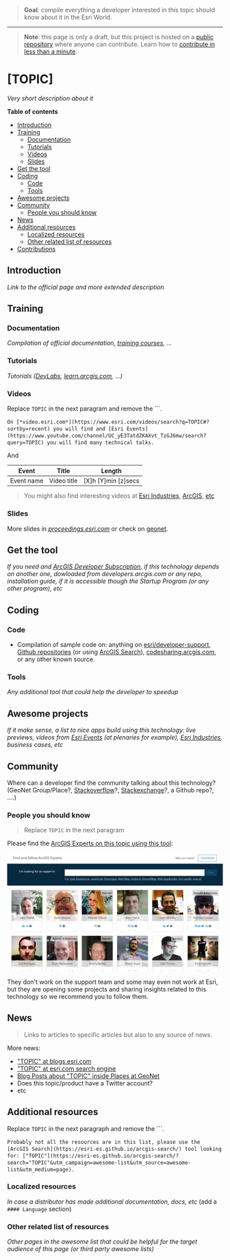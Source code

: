 > **Goal**: compile everything a developer interested in this topic should know about it in the Esri World.

---
> **Note**: this page is only a draft, but this project is hosted on a [public repository](https://github.com/hhkaos/awesome-arcgis) where anyone can contribute. Learn how to [contribute in less than a minute](https://github.com/hhkaos/awesome-arcgis/blob/master/CONTRIBUTING.md#contributions).

# [TOPIC]

*Very short description about it*

<!-- START doctoc generated TOC please keep comment here to allow auto update -->
<!-- DON'T EDIT THIS SECTION, INSTEAD RE-RUN doctoc TO UPDATE -->
**Table of contents**

- [Introduction](#introduction)
- [Training](#training)
  - [Documentation](#documentation)
  - [Tutorials](#tutorials)
  - [Videos](#videos)
  - [Slides](#slides)
- [Get the tool](#get-the-tool)
- [Coding](#coding)
  - [Code](#code)
  - [Tools](#tools)
- [Awesome projects](#awesome-projects)
- [Community](#community)
  - [People you should know](#people-you-should-know)
- [News](#news)
- [Additional resources](#additional-resources)
  - [Localized resources](#localized-resources)
  - [Other related list of resources](#other-related-list-of-resources)
- [Contributions](#contributions)

<!-- END doctoc generated TOC please keep comment here to allow auto update -->

## Introduction

*Link to the official page and more extended description*

## Training

### Documentation

*Compilation of official documentation, [training courses](https://www.esri.com/training/catalog/search/), ...*

### Tutorials

*Tutorials ([DevLabs](https://developers.arcgis.com/labs), [learn.arcgis.com](https://learn.arcgis.com/en/), ...)*

### Videos

Replace `TOPIC` in the next paragram and remove the \`\`\`.

```
On [*video.esri.com*](https://www.esri.com/videos/search?q=TOPIC#?sortby=recent) you will find and [Esri Events](https://www.youtube.com/channel/UC_yE3TatdZKAXvt_TzGJ6mw/search?query=TOPIC) you will find many technical talks.

```

And

|Event|Title|Length|
|---|---|---|
|Event name|Video title| [X]h [Y]min [z]secs|

> You might also find interesting videos at [Esri Industries](https://www.youtube.com/channel/UCZTiOg3n0pqUDSatq7mS2PA), [ArcGIS](https://www.youtube.com/channel/UCgGDPs8cte-VLJbgpaK4GPw), [etc](https://esri-es.github.io/awesome-arcgis/esri/#youtube-channels)

### Slides

More slides in [*proceedings.esri.com*](https://www.google.es/search?q=site%3Aproceedings.esri.com+TOPIC) or check on [geonet](https://community.esri.com/content?query=TOPIC&filterID=all~objecttype~objecttype%5Bdocument%5D).

## Get the tool

*If you need and [ArcGIS Developer Subscription](https://developers.arcgis.com/pricing/), if this technology depends on another one, dowloaded from developers.arcgis.com or any repo, installation guide, if it is accessible though the Startup Program (or any other program), etc*

## Coding

### Code

* Compilation of sample code on: anything on [esri/developer-support](https://github.com/esri/developer-support), [Github repositories](https://hhkaos.github.io/awesome-arcgis/esri/#github-accounts) (or using [ArcGIS Search](https://esri-es.github.io/arcgis-search/?search=TOPIC+site%3Agithub.com&utm_campaign=awesome-list&utm_source=awesome-list&utm_medium=page)), [codesharing.arcgis.com](http://codesharing.arcgis.com/), or any other known source.

### Tools

*Any additional tool that could help the developer to speedup*

## Awesome projects

*If it make sense, a list to nice apps build using this technology: live previews, videos from [Esri Events](https://www.youtube.com/channel/UC_yE3TatdZKAXvt_TzGJ6mw) (at plenaries for example), [Esri Industries](https://www.youtube.com/channel/UCZTiOg3n0pqUDSatq7mS2PA/), business cases, etc*

## Community

Where can a developer find the community talking about this technology? (GeoNet Group/Place?, [Stackoverflow](https://stackoverflow.com/search?q=%5BTOPIC%5D+and+%5Barcgis%5D)?, [Stackexchange](https://gis.stackexchange.com/search?q=TOPIC)?, a Github repo?, ....)

### People you should know

> Replace `TOPIC` in the next paragram


Please find the [ArcGIS Experts on this topic using this tool](https://esri-es.github.io/arcgis-experts/?topic=TOPIC):

[![ArcGIS Experts Tool Screenshot](https://github.com/esri-es/arcgis-experts/blob/master/assets/imgs/arcgis-experts-tool.png?raw=true)](https://esri-es.github.io/arcgis-experts/?topic=TOPIC)

They don't work on the support team and some may even not work at Esri,
but they are opening some projects and sharing insights related to this
technology so we recommend you to follow them.

## News

> Links to articles to specific articles but also to any source of news.

More news:

* ["TOPIC" at blogs.esri.com](https://blogs.esri.com/esri/arcgis/tag/TOPIC/)
* ["TOPIC" at esri.com search engine](https://www.esri.com/search?filter=Blogs&q=geoanalytics&search=Search)
* [Blog Posts about "TOPIC" inside Places at GeoNet](https://community.esri.com/content?query=TOPIC&filterID=all~objecttype~objecttype%5Bblogpost%5D)
* Does this topic/product have a Twitter account?
* etc

## Additional resources

Replace `TOPIC` in the next paragraph and remove the \`\`\`.

```
Probably not all the resources are in this list, please use the [ArcGIS Search](https://esri-es.github.io/arcgis-search/) tool looking for: ["TOPIC"](https://esri-es.github.io/arcgis-search/?search="TOPIC"&utm_campaign=awesome-list&utm_source=awesome-list&utm_medium=page).
```

### Localized resources

*In case a distributor has made additional documentation, docs, etc* (add a ```#### Language``` section)

### Other related list of resources

*Other pages in the awesome list that could be helpful for the target audience of this page (or third party awesome lists)*
